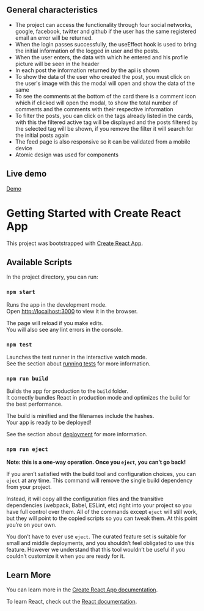 ## General characteristics

 - The project can access the functionality through four social networks, google, facebook, twitter and github if the user has the same registered email an error will be returned.
 - When the login passes successfully, the useEffect hook is used to bring the initial information of the logged in user and the posts.
 - When the user enters, the data with which he entered and his profile picture will be seen in the header
 - In each post the information returned by the api is shown
 - To show the data of the user who created the post, you must click on the user's image with this the modal will open and show the data of the same
 - To see the comments at the bottom of the card there is a comment icon which if clicked will open the modal, to show the total number of comments and the comments with their respective information
 - To filter the posts, you can click on the tags already listed in the cards, with this the filtered active tag will be displayed and the posts filtered by the selected tag will be shown, if you remove the filter it will search for the initial posts again
 - The feed page is also responsive so it can be validated from a mobile device
 - Atomic design was used for components

## Live demo

[Demo](https://network-tests.vercel.app/)

# Getting Started with Create React App

This project was bootstrapped with [Create React App](https://github.com/facebook/create-react-app).

## Available Scripts

In the project directory, you can run:

### `npm start`

Runs the app in the development mode.\
Open [http://localhost:3000](http://localhost:3000) to view it in the browser.

The page will reload if you make edits.\
You will also see any lint errors in the console.

### `npm test`

Launches the test runner in the interactive watch mode.\
See the section about [running tests](https://facebook.github.io/create-react-app/docs/running-tests) for more information.

### `npm run build`

Builds the app for production to the `build` folder.\
It correctly bundles React in production mode and optimizes the build for the best performance.

The build is minified and the filenames include the hashes.\
Your app is ready to be deployed!

See the section about [deployment](https://facebook.github.io/create-react-app/docs/deployment) for more information.

### `npm run eject`

**Note: this is a one-way operation. Once you `eject`, you can’t go back!**

If you aren’t satisfied with the build tool and configuration choices, you can `eject` at any time. This command will remove the single build dependency from your project.

Instead, it will copy all the configuration files and the transitive dependencies (webpack, Babel, ESLint, etc) right into your project so you have full control over them. All of the commands except `eject` will still work, but they will point to the copied scripts so you can tweak them. At this point you’re on your own.

You don’t have to ever use `eject`. The curated feature set is suitable for small and middle deployments, and you shouldn’t feel obligated to use this feature. However we understand that this tool wouldn’t be useful if you couldn’t customize it when you are ready for it.

## Learn More

You can learn more in the [Create React App documentation](https://facebook.github.io/create-react-app/docs/getting-started).

To learn React, check out the [React documentation](https://reactjs.org/).
